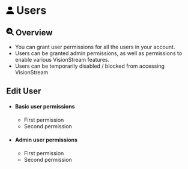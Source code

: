 # <img src="https://raw.githubusercontent.com/vishaldhole173/pro-stream-documentation/main/fontawesome/svgs/solid/user.svg" width="20" height="20"> Users

## <img src="https://raw.githubusercontent.com/vishaldhole173/pro-stream-documentation/main/fontawesome/svgs/solid/magnifying-glass-chart.svg" width="20" height="20">  Overview

* You can grant user permissions for all the users in your account.
* Users can be granted admin permissions, as well as permissions to enable various VisionStream features.
* Users can be temporarily disabled / blocked from accessing VisionStream

## Edit User

- #### Basic user permissions
    - First permission
    - Second permission

- #### Admin user permissions
    - First permission
    - Second permission
